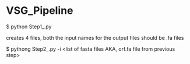 # VSG_Pipeline

$ python Step1_.py <fasta file> <mimimum protein length> <contig output file name> <ORF output file name>

creates 4 files, both the input names for the output files should be .fa files 

$ pythong Step2_.py -i <list of fasta files AKA, orf.fa file from previous step>